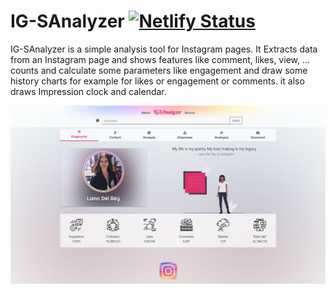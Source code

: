 # IG-SAnalyzer [![Netlify Status](https://api.netlify.com/api/v1/badges/da7afa49-6eaa-481e-979d-973630db2201/deploy-status)](https://app.netlify.com/sites/igsanalyzer/deploys)

IG-SAnalyzer is a simple analysis tool for Instagram pages. It Extracts data from an Instagram page and shows features like comment, likes, view, ... counts and calculate some parameters like engagement and draw some history charts for example for likes or engagement or comments. it also draws Impression clock and calendar.

<p align="center">
  <img src="./public/Example.jpg" alt="Size Limit CLI" width="738">
</p>
